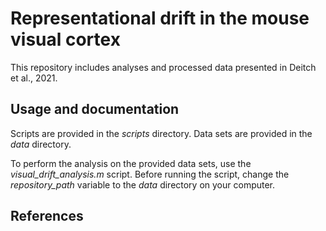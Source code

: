 #  Representational drift in the mouse visual cortex
This repository includes analyses and processed data presented in Deitch et al., 2021.

## Usage and documentation
Scripts are provided in the *scripts* directory. Data sets are provided in the *data* directory.

To perform the analysis on the provided data sets, use the *visual_drift_analysis.m* script.
Before running the script, change the *repository_path* variable to the *data* directory on your computer.

## References
